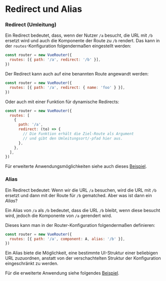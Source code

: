 # Redirect und Alias

### Redirect (Umleitung)

Ein Redirect bedeutet, dass, wenn der Nutzer `/a` besucht, die URL mit `/b` ersetzt wird und auch die Komponente der Route zu `/b` rendert. Das kann in der `routes`-Konfiguration folgendermaßen eingestellt werden:

```js
const router = new VueRouter({
  routes: [{ path: '/a', redirect: '/b' }],
})
```

Der Redirect kann auch auf eine benannten Route angewandt werden:

```js
const router = new VueRouter({
  routes: [{ path: '/a', redirect: { name: 'foo' } }],
})
```

Oder auch mit einer Funktion für dynamische Redirects:

```js
const router = new VueRouter({
  routes: [
    {
      path: '/a',
      redirect: (to) => {
        // Die Funktion erhält die Ziel-Route als Argument
        // und gibt den Umleitungsort/-pfad hier aus.
      },
    },
  ],
})
```

Für erweiterte Anwendungsmöglichkeiten siehe auch dieses [Beispiel](https://github.com/zachhaber/vue-router-state/blob/dev/examples/redirect/app.js).

### Alias

Ein Redirect bedeutet: Wenn wir die URL `/a` besuchen, wird die URL mit `/b` ersetzt und dann mit der Route für `/b` gematched. Aber was ist dann ein _Alias_?

Ein Alias von `/a` als `/b` bedeutet, dass die URL `/b` bleibt, wenn diese besucht wird, jedoch die Komponente von `/a` gerendert wird.

Dieses kann man in der Router-Konfiguration folgendermaßen definieren:

```js
const router = new VueRouter({
  routes: [{ path: '/a', component: A, alias: '/b' }],
})
```

Ein Alias biete die Möglichkeit, eine bestimmte UI-Struktur einer beliebigen URL zuzuordnen, anstatt von der verschachtelten Struktur der Konfiguration eingeschränkt zu werden.

Für die erweiterte Anwendung siehe folgendes [Beispiel](https://github.com/zachhaber/vue-router-state/blob/dev/examples/route-alias/app.js).
